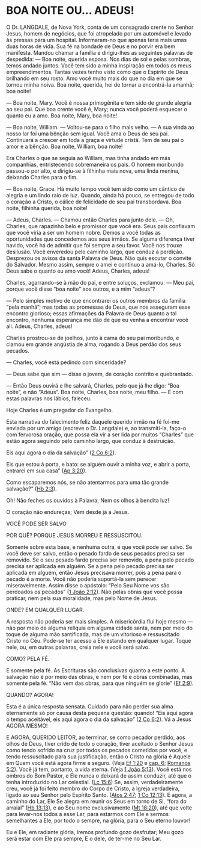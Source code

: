 # BOA NOITE OU... ADEUS! 

O Dr. LANGDALE, de Nova York, conta de um consagrado crente no Senhor Jesus, homem de negócios, que foi atropelado por um automóvel e levado às pressas para um hospital. Informaram-no que apenas teria mais umas duas horas de vida. Sua fé na bondade de Deus e no porvir era bem manifesta. Mandou chamar a família e dirigiu-lhes as seguintes palavras de despedida: — Boa noite, querida esposa. Nos dias de sol e pelas sombras, temos andado juntos. Você tem sido a minha inspiração em todos os meus empreendimentos. Tantas vezes tenho visto como que o Espírito de Deus brilhando em seu rosto. Amo você muito mais do que no dia em que se tornou minha noiva. Boa noite, querida, hei de tornar a encontrá-la amanhã; boa noite!

— Boa noite, Mary. Você é nossa primogênita e tem sido de grande alegria ao seu pai. Que boa crente você é, Mary; nunca você poderá esquecer o quanto eu a amo. Boa noite, Mary, boa noite!

— Boa noite, William. — Voltou-se para o filho mais velho. — A sua vinda ao nosso lar foi uma bênção sem igual. Você ama o Deus de seu pai. Continuará a crescer em toda a graça e virtude cristã. Tem de seu pai o amor e a bênção. Boa noite, William, boa noite!

Era Charles o que se seguia ao William, mas tinha andado em más companhias, entristecendo sobremaneira os pais. O homem moribundo passou-o por alto, e dirigiu-se à filhinha mais nova, uma linda menina, deixando Charles para o fim.

— Boa noite, Grace. Há muito tempo você tem sido como um cântico de alegria e um lindo raio de luz. Quando, ainda há pouco, se entregou de todo o coração a Cristo, o cálice de felicidade de seu pai transbordava. Boa noite, filhinha querida, boa noite!

— Adeus, Charles. — Chamou então Charles para junto dele. — Oh, Charles, que rapazinho belo e promissor que você era. Seus pais confiavam que você viria a ser um homem nobre. Demos a você todas as oportunidades que concedemos aos seus irmãos. Se alguma diferença tiver havido, você há de admitir que foi sempre a seu favor. Você nos trouxe desilusão. Você enveredou pelo caminho largo, que conduz à perdição. Desprezou os avisos da santa Palavra de Deus. Não quis escutar o convite do Salvador. Mesmo assim, sempre o amei e continuo a amá-lo, Charles. Só Deus sabe o quanto eu amo você! Adeus, Charles, adeus!

Charles, agarrando-se à mão do pai, e entre soluços, exclamou: — Meu pai, porque você disse “boa noite” aos outros, e a mim “adeus”?

— Pelo simples motivo de que encontrarei os outros membros da família “pela manhã”; mas todas as promessas de Deus, que nos asseguram esse encontro glorioso; essas afirmações da Palavra de Deus quanto a tal encontro, nenhuma esperança me dão de que eu venha a encontrar você ali. Adeus, Charles, adeus!

Charles prostrou-se de joelhos, junto à cama do seu pai moribundo, e clamou em grande angústia de alma, rogando a Deus perdão dos seus pecados.

— Charles, você está pedindo com sinceridade?

— Deus sabe que sim — disse o jovem, de coração contrito e quebrantado.

— Então Deus ouvirá e lhe salvará, Charles, pelo que já lhe digo: “Boa noite”, e não “Adeus”. Boa noite, Charles, boa noite, meu filho. — E com estas palavras nos lábios, faleceu.

Hoje Charles é um pregador do Evangelho.

Esta narrativa do falecimento feliz daquele querido irmão na fé foi-me enviada por um amigo (escreve o Dr. Langdale) e, ao transmiti-la, faço-o com fervorosa oração, que possa ela vir a ser lida por muitos “Charles” que estão agora seguindo pelo caminho largo, que conduz à destruição.

Eis aqui agora o dia da salvação” ([2 Co 6:2](http://bibliaonline.com.br/acf/2co/6/2)).

Eis que estou à porta, e bato: se alguém ouvir a minha voz, e abrir a porta, entrarei em sua casa” ([Ap 3:20](http://bibliaonline.com.br/acf/ap/3/20)).

Como escaparemos nós, se não atentarmos para uma tão grande salvação?” ([Hb 2:3](http://bibliaonline.com.br/acf/hb/2/3)).

Oh! Não feches os ouvidos à Palavra, Nem os olhos à bendita luz!

O coração não endureças; Vem desde já a Jesus.

VOCÊ PODE SER SALVO

POR QUÊ? PORQUE JESUS MORREU E RESSUSCITOU.

Somente sobre esta base, e nenhuma outra, é que você pode ser salvo. Se você deve ser salvo, então o pesado fardo de seus pecados precisa ser removido. Se o seu pesado fardo precisa ser removido, a pena pelo pecado precisa ser aplicada em alguém. Se a pena pelo pecado precisa ser aplicada em alguém, então Jesus precisava morrer, pois a pena para o pecado é a morte. Você não poderia suportá-la sem perecer miseravelmente. Assim disse o apóstolo: “Pelo Seu Nome vos são perdoados os pecados” ([1 João 2:12](http://bibliaonline.com.br/acf/1jo/2/12)). Não pelas obras que você possa praticar, nem pela sua moralidade, mas pelo Nome de Jesus.

ONDE? EM QUALQUER LUGAR.

A resposta não poderia ser mais simples. A misericórdia flui hoje mesmo — não por meio de alguma relíquia em alguma cidade santa, nem por meio do toque de alguma mão santificada, mas de um vitorioso e ressuscitado Cristo no Céu. Pode-se ter acesso a Ele estando em qualquer lugar. Toque nele, ou, em outras palavras, creia nele e você será salvo.

COMO? PELA FÉ.

E somente pela fé. As Escrituras são conclusivas quanto a este ponto. A salvação não é por meio das obras, e nem por fé e obras combinadas, mas somente pela fé. “Não vem das obras, para que ninguém se glorie” ([Ef 2:9](http://bibliaonline.com.br/acf/ef/2/9)).

QUANDO? AGORA!

Esta é a única resposta sensata. Cuidado para não perder sua alma eternamente só por causa desta pequena questão: quando! “Eis aqui agora o tempo aceitável, eis aqui agora o dia da salvação” ([2 Co 6:2](http://bibliaonline.com.br/acf/2co/6/2)). Vá a Jesus AGORA MESMO!

E AGORA, QUERIDO LEITOR, ao terminar, se como pecador perdido, aos olhos de Deus, tiver crido de todo o coração, tiver aceitado o Senhor Jesus como tendo sofrido na cruz por todos os pecados cometidos por você, e tendo ressuscitado para sua justificação, então o Cristo na glória é Aquele em Quem você está agora firme e seguro. (Veja [Ef 1:20](http://bibliaonline.com.br/acf/ef/1/20) e [cap. 6](http://bibliaonline.com.br/acf/ef/6); [Romanos 5:2](http://bibliaonline.com.br/acf/rm/5/2)). Você já tem, portanto, a vida eterna. (Veja [1 João 5:13](http://bibliaonline.com.br/acf/1jo/5/13)). Você está nos ombros do Bom Pastor, e Ele nunca o deixará de assim conduzir, até que o tenha introduzido no Lar celestial. ([Lc 15:6](http://bibliaonline.com.br/acf/lc/15/6)) Se, assim, verdadeiramente creu, você já foi feito membro do Corpo de Cristo, a Igreja verdadeira, ligado ao seu Senhor pelo Espírito Santo. ([Atos 2:47](http://bibliaonline.com.br/acf/atos/2/47); [1 Co 12:13](http://bibliaonline.com.br/acf/1co/12/13)). E agora, a caminho do Lar, Ele Se alegra em reunir os Seus em torno de Si, “fora do arraial” ([Hb 13:13](http://bibliaonline.com.br/acf/hb/13/13)), e ao Seu nome exclusivamente ([Mt 18:20](http://bibliaonline.com.br/acf/mt/18/20)), até que volte para levar-nos todos a esse Lar, para estarmos com Ele e sermos semelhantes a Ele, por todo o sempre, na glória, para o Seu eterno louvor!

Eu e Ele, em radiante glória, Iremos profundo gozo desfrutar; Meu gozo será estar com Ele pra sempre, E o dele, de ter-me no Seu Lar.